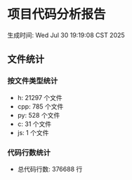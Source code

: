 # 项目代码分析报告

生成时间: Wed Jul 30 19:19:08 CST 2025

## 文件统计

### 按文件类型统计
- h: 21297 个文件
- cpp: 785 个文件
- py: 528 个文件
- c: 31 个文件
- js: 1 个文件

### 代码行数统计
- 总代码行数: 376688 行

